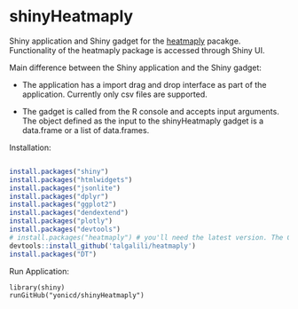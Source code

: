 # shinyHeatmaply

Shiny application and Shiny gadget for the [heatmaply](https://github.com/talgalili/heatmaply) pacakge. Functionality of the heatmaply package is accessed through Shiny UI. 

Main difference between the Shiny application and the Shiny gadget:

  - The application has a import drag and drop interface as part of the application. Currently only csv files are supported.

  - The gadget is called from the R console and accepts input arguments. The object defined as the input to the shinyHeatmaply gadget is a data.frame or a list of data.frames.

Installation:

```r

install.packages("shiny") 
install.packages("htmlwidgets")
install.packages("jsonlite")
install.packages("dplyr")
install.packages("ggplot2")    
install.packages("dendextend")    
install.packages("plotly")    
install.packages("devtools")    
# install.packages("heatmaply") # you'll need the latest version. The CRAN version is not updated yet.
devtools::install_github('talgalili/heatmaply')
install.packages("DT")    

```
Run Application:

```
library(shiny)    
runGitHub("yonicd/shinyHeatmaply")
```

<!----
Run Gadget:

```
library(heatmaply)
library(shiny)

data(mtcars)
launch_heatmaply()
```
---->

